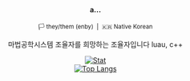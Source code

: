 <div width=100% align=center>
<p>
    <h4>a...</h4>
    <sub>🏳 they/them (enby)&nbsp;&nbsp;|&nbsp;&nbsp;🇰🇷 Native Korean</sub>
</p>


    
<p>
    마법공학시스템 조율자를 희망하는 조율자입니다
    luau, c++ <br>
</p>

[![Stat](https://github-readme-stats.vercel.app/api?username=kimpure&show_icons=true&theme=dark)](https://github.com/kimpure/kimpure) <br>
[![Top Langs](https://github-readme-stats.vercel.app/api/top-langs/?username=kimpure&langs_count=7&layout=compact&theme=dark)](https://github.com/kimpure/kimpure)
